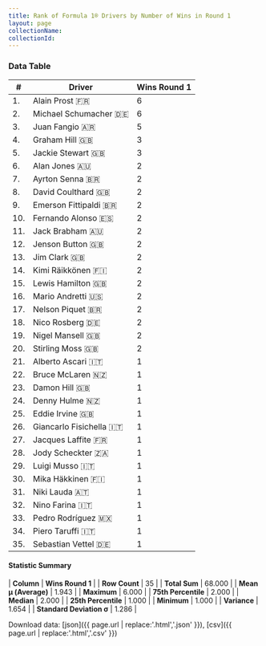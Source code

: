 ```yaml
---
title: Rank of Formula 1® Drivers by Number of Wins in Round 1
layout: page
collectionName: 
collectionId: 
---
```




<canvas id="chart" width="400" height="180"></canvas>
<script>
var data = {
    "datasets": [
        {
            "backgroundColor": [
                "#9C8E8D",
                "#9C8E8D",
                "#9C8E8D",
                "#9C8E8D",
                "#9C8E8D",
                "#9C8E8D",
                "#9C8E8D",
                "#9C8E8D",
                "#9C8E8D",
                "#9C8E8D",
                "#9C8E8D",
                "#9C8E8D",
                "#9C8E8D",
                "#9C8E8D",
                "#9C8E8D",
                "#9C8E8D",
                "#9C8E8D",
                "#9C8E8D",
                "#9C8E8D",
                "#9C8E8D",
                "#9C8E8D",
                "#9C8E8D",
                "#9C8E8D",
                "#9C8E8D",
                "#9C8E8D",
                "#9C8E8D",
                "#9C8E8D",
                "#9C8E8D",
                "#9C8E8D",
                "#9C8E8D",
                "#9C8E8D",
                "#9C8E8D",
                "#9C8E8D",
                "#9C8E8D",
                "#9C8E8D"
            ],
            "borderColor": [
                "#1D181E",
                "#1D181E",
                "#1D181E",
                "#1D181E",
                "#1D181E",
                "#1D181E",
                "#1D181E",
                "#1D181E",
                "#1D181E",
                "#1D181E",
                "#1D181E",
                "#1D181E",
                "#1D181E",
                "#1D181E",
                "#1D181E",
                "#1D181E",
                "#1D181E",
                "#1D181E",
                "#1D181E",
                "#1D181E",
                "#1D181E",
                "#1D181E",
                "#1D181E",
                "#1D181E",
                "#1D181E",
                "#1D181E",
                "#1D181E",
                "#1D181E",
                "#1D181E",
                "#1D181E",
                "#1D181E",
                "#1D181E",
                "#1D181E",
                "#1D181E",
                "#1D181E"
            ],
            "borderWidth": 1,
            "data": [
                6.0,
                6.0,
                5.0,
                3.0,
                3.0,
                2.0,
                2.0,
                2.0,
                2.0,
                2.0,
                2.0,
                2.0,
                2.0,
                2.0,
                2.0,
                2.0,
                2.0,
                2.0,
                2.0,
                2.0,
                1.0,
                1.0,
                1.0,
                1.0,
                1.0,
                1.0,
                1.0,
                1.0,
                1.0,
                1.0,
                1.0,
                1.0,
                1.0,
                1.0,
                1.0
            ],
            "label": "Wins Round 1"
        }
    ],
    "labels": [
        "Alain Prost",
        "Michael Schumacher",
        "Juan Fangio",
        "Graham Hill",
        "Jackie Stewart",
        "Alan Jones",
        "Ayrton Senna",
        "David Coulthard",
        "Emerson Fittipaldi",
        "Fernando Alonso",
        "Jack Brabham",
        "Jenson Button",
        "Jim Clark",
        "Kimi Räikkönen",
        "Lewis Hamilton",
        "Mario Andretti",
        "Nelson Piquet",
        "Nico Rosberg",
        "Nigel Mansell",
        "Stirling Moss",
        "Alberto Ascari",
        "Bruce McLaren",
        "Damon Hill",
        "Denny Hulme",
        "Eddie Irvine",
        "Giancarlo Fisichella",
        "Jacques Laffite",
        "Jody Scheckter",
        "Luigi Musso",
        "Mika Häkkinen",
        "Niki Lauda",
        "Nino Farina",
        "Pedro Rodríguez",
        "Piero Taruffi",
        "Sebastian Vettel"
    ]
};
var options = {
  legend: {
    display: false
  },
  scales: {
    xAxes: [{
      ticks: {
        beginAtZero: true,
        maxRotation: 180,
        display: window.innerWidth > 800
      }
    }],
    yAxes: [{
      ticks: {
        beginAtZero: true
      }
    }]
  },
  onResize: function(chart, size) {
    chart.options.scales.xAxes[0].ticks.display = size.width > 800;
  }
};
var chart = new Chart("chart", {
    data: data,
    type: 'bar',
    options: options
});
</script>



### Data Table

| # | Driver | Wins Round 1 |
|--|--|--|
| 1. | Alain Prost 🇫🇷 | 6 |
| 2. | Michael Schumacher 🇩🇪 | 6 |
| 3. | Juan Fangio 🇦🇷 | 5 |
| 4. | Graham Hill 🇬🇧 | 3 |
| 5. | Jackie Stewart 🇬🇧 | 3 |
| 6. | Alan Jones 🇦🇺 | 2 |
| 7. | Ayrton Senna 🇧🇷 | 2 |
| 8. | David Coulthard 🇬🇧 | 2 |
| 9. | Emerson Fittipaldi 🇧🇷 | 2 |
| 10. | Fernando Alonso 🇪🇸 | 2 |
| 11. | Jack Brabham 🇦🇺 | 2 |
| 12. | Jenson Button 🇬🇧 | 2 |
| 13. | Jim Clark 🇬🇧 | 2 |
| 14. | Kimi Räikkönen 🇫🇮 | 2 |
| 15. | Lewis Hamilton 🇬🇧 | 2 |
| 16. | Mario Andretti 🇺🇸 | 2 |
| 17. | Nelson Piquet 🇧🇷 | 2 |
| 18. | Nico Rosberg 🇩🇪 | 2 |
| 19. | Nigel Mansell 🇬🇧 | 2 |
| 20. | Stirling Moss 🇬🇧 | 2 |
| 21. | Alberto Ascari 🇮🇹 | 1 |
| 22. | Bruce McLaren 🇳🇿 | 1 |
| 23. | Damon Hill 🇬🇧 | 1 |
| 24. | Denny Hulme 🇳🇿 | 1 |
| 25. | Eddie Irvine 🇬🇧 | 1 |
| 26. | Giancarlo Fisichella 🇮🇹 | 1 |
| 27. | Jacques Laffite 🇫🇷 | 1 |
| 28. | Jody Scheckter 🇿🇦 | 1 |
| 29. | Luigi Musso 🇮🇹 | 1 |
| 30. | Mika Häkkinen 🇫🇮 | 1 |
| 31. | Niki Lauda 🇦🇹 | 1 |
| 32. | Nino Farina 🇮🇹 | 1 |
| 33. | Pedro Rodríguez 🇲🇽 | 1 |
| 34. | Piero Taruffi 🇮🇹 | 1 |
| 35. | Sebastian Vettel 🇩🇪 | 1 |

#### Statistic Summary

| **Column** | **Wins Round 1** |
| **Row Count** | 35 |
| **Total Sum** | 68.000 |
| **Mean μ (Average)** | 1.943 |
| **Maximum** | 6.000 |
| **75th Percentile** | 2.000 |
| **Median** | 2.000 |
| **25th Percentile** | 1.000 |
| **Minimum** | 1.000 |
| **Variance** | 1.654 |
| **Standard Deviation σ** | 1.286 |

Download data: [json]({{ page.url | replace:'.html','.json' }}), [csv]({{ page.url | replace:'.html','.csv' }})
